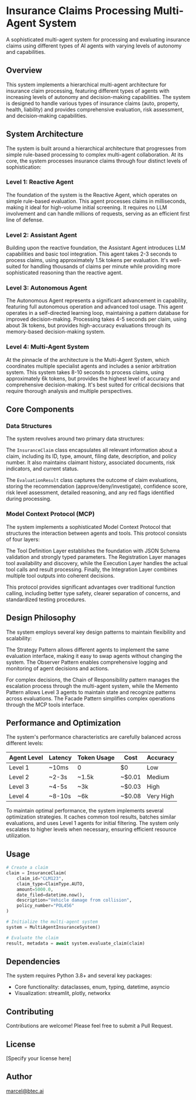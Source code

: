 # Insurance Claims Processing Multi-Agent System

A sophisticated multi-agent system for processing and evaluating insurance claims using different types of AI agents with varying levels of autonomy and capabilities.

## Overview

This system implements a hierarchical multi-agent architecture for insurance claim processing, featuring different types of agents with increasing levels of autonomy and decision-making capabilities. The system is designed to handle various types of insurance claims (auto, property, health, liability) and provides comprehensive evaluation, risk assessment, and decision-making capabilities.

## System Architecture

The system is built around a hierarchical architecture that progresses from simple rule-based processing to complex multi-agent collaboration. At its core, the system processes insurance claims through four distinct levels of sophistication:

### Level 1: Reactive Agent
The foundation of the system is the Reactive Agent, which operates on simple rule-based evaluation. This agent processes claims in milliseconds, making it ideal for high-volume initial screening. It requires no LLM involvement and can handle millions of requests, serving as an efficient first line of defense.

### Level 2: Assistant Agent
Building upon the reactive foundation, the Assistant Agent introduces LLM capabilities and basic tool integration. This agent takes 2-3 seconds to process claims, using approximately 1.5k tokens per evaluation. It's well-suited for handling thousands of claims per minute while providing more sophisticated reasoning than the reactive agent.

### Level 3: Autonomous Agent
The Autonomous Agent represents a significant advancement in capability, featuring full autonomous operation and advanced tool usage. This agent operates in a self-directed learning loop, maintaining a pattern database for improved decision-making. Processing takes 4-5 seconds per claim, using about 3k tokens, but provides high-accuracy evaluations through its memory-based decision-making system.

### Level 4: Multi-Agent System
At the pinnacle of the architecture is the Multi-Agent System, which coordinates multiple specialist agents and includes a senior arbitration system. This system takes 8-10 seconds to process claims, using approximately 6k tokens, but provides the highest level of accuracy and comprehensive decision-making. It's best suited for critical decisions that require thorough analysis and multiple perspectives.

## Core Components

### Data Structures

The system revolves around two primary data structures:

The `InsuranceClaim` class encapsulates all relevant information about a claim, including its ID, type, amount, filing date, description, and policy number. It also maintains claimant history, associated documents, risk indicators, and current status.

The `EvaluationResult` class captures the outcome of claim evaluations, storing the recommendation (approve/deny/investigate), confidence score, risk level assessment, detailed reasoning, and any red flags identified during processing.

### Model Context Protocol (MCP)

The system implements a sophisticated Model Context Protocol that structures the interaction between agents and tools. This protocol consists of four layers:

The Tool Definition Layer establishes the foundation with JSON Schema validation and strongly typed parameters. The Registration Layer manages tool availability and discovery, while the Execution Layer handles the actual tool calls and result processing. Finally, the Integration Layer combines multiple tool outputs into coherent decisions.

This protocol provides significant advantages over traditional function calling, including better type safety, clearer separation of concerns, and standardized testing procedures.

## Design Philosophy

The system employs several key design patterns to maintain flexibility and scalability:

The Strategy Pattern allows different agents to implement the same evaluation interface, making it easy to swap agents without changing the system. The Observer Pattern enables comprehensive logging and monitoring of agent decisions and actions.

For complex decisions, the Chain of Responsibility pattern manages the escalation process through the multi-agent system, while the Memento Pattern allows Level 3 agents to maintain state and recognize patterns across evaluations. The Facade Pattern simplifies complex operations through the MCP tools interface.

## Performance and Optimization

The system's performance characteristics are carefully balanced across different levels:

| Agent Level | Latency | Token Usage | Cost | Accuracy |
|------------|---------|-------------|------|-----------|
| Level 1 | ~10ms | 0 | $0 | Low |
| Level 2 | ~2-3s | ~1.5k | ~$0.01 | Medium |
| Level 3 | ~4-5s | ~3k | ~$0.03 | High |
| Level 4 | ~8-10s | ~6k | ~$0.08 | Very High |

To maintain optimal performance, the system implements several optimization strategies. It caches common tool results, batches similar evaluations, and uses Level 1 agents for initial filtering. The system only escalates to higher levels when necessary, ensuring efficient resource utilization.

## Usage

```python
# Create a claim
claim = InsuranceClaim(
    claim_id="CLM123",
    claim_type=ClaimType.AUTO,
    amount=5000.0,
    date_filed=datetime.now(),
    description="Vehicle damage from collision",
    policy_number="POL456"
)

# Initialize the multi-agent system
system = MultiAgentInsuranceSystem()

# Evaluate the claim
result, metadata = await system.evaluate_claim(claim)
```

## Dependencies

The system requires Python 3.8+ and several key packages:
- Core functionality: dataclasses, enum, typing, datetime, asyncio
- Visualization: streamlit, plotly, networkx

## Contributing

Contributions are welcome! Please feel free to submit a Pull Request.

## License

[Specify your license here]

## Author

marcel@btec.ai
